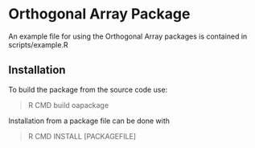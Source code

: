 Orthogonal Array Package
========================

An example file for using the Orthogonal Array packages is contained in scripts/example.R

Installation
------------

To build the package from the source code use:

> R CMD build oapackage

Installation from a package file can be done with

> R CMD INSTALL [PACKAGEFILE]


